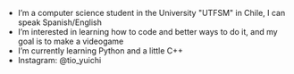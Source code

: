 - I’m a computer science student in the University "UTFSM" in Chile, I can speak Spanish/English
- I’m interested in learning how to code and better ways to do it, and my goal is to make a videogame
- I’m currently learning Python and a little C++
- Instagram: @tio_yuichi

<!---
TioYuichi/TioYuichi is a ✨ special ✨ repository because its `README.md` (this file) appears on your GitHub profile.
You can click the Preview link to take a look at your changes.
--->
